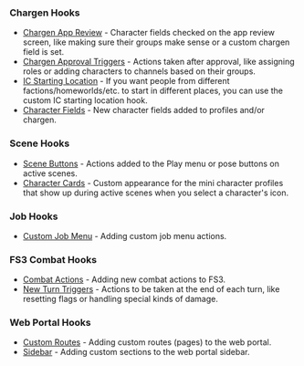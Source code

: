 ### Chargen Hooks

* [Chargen App Review](/tutorials/code/hooks/app-review.html) - Character fields checked on the app review screen, like making sure their groups make sense or a custom chargen field is set.
* [Chargen Approval Triggers](/tutorials/code/hooks/approval-triggers.html) - Actions taken after approval, like assigning roles or adding characters to channels based on their groups.
* [IC Starting Location](/tutorials/code/hooks/starting-location.html) - If you want people from different factions/homeworlds/etc. to start in different places, you can use the custom IC starting location hook.
* [Character Fields](/tutorials/code/hooks/char-fields.html) - New character fields added to profiles and/or chargen.

### Scene Hooks

* [Scene Buttons](/tutorials/code/hooks/scene-buttons.html) - Actions added to the Play menu or pose buttons on active scenes.
* [Character Cards](/tutorials/code/hooks/char-cards.html) - Custom appearance for the mini character profiles that show up during active scenes when you select a character's icon.

### Job Hooks

* [Custom Job Menu](/tutorials/code/hooks/job-menu.html) - Adding custom job menu actions.

### FS3 Combat Hooks

* [Combat Actions](/tutorials/code/hooks/fs3-actions.html) - Adding new combat actions to FS3.
* [New Turn Triggers](/tutorials/code/hooks/fs3-new-turn.html) - Actions to be taken at the end of each turn, like resetting flags or handling special kinds of damage.

### Web Portal Hooks

* [Custom Routes](/tutorials/code/hooks/custom-routes.html) - Adding custom routes (pages) to the web portal.
* [Sidebar](/tutorials/code/hooks/sidebar.html) - Adding custom sections to the web portal sidebar.